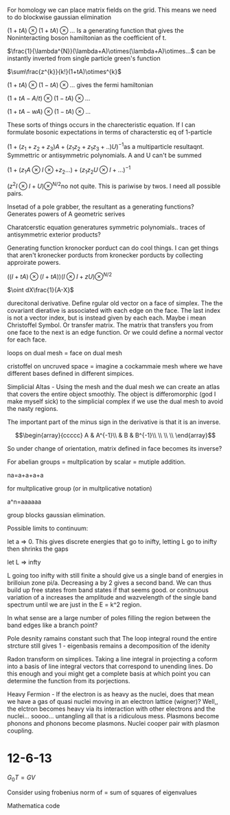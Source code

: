 For homology we can place matrix fields on the grid. This means we need
to do blockwise gaussian elimination

$(1+tA)\otimes(1+tA)\otimes...$ Is a generating function that gives the
Noninteracting boson hamiltonian as the coefficient of t.

$\frac{1}{\lambda^{N}}(\lambda+A)\otimes(\lambda+A)\otimes...$ can be
instantly inverted from single particle green's function

$\sum\frac{z^{k}}{k!}(1+tA)\otimes^{k}$

$(1+tA)\otimes(1-tA)\otimes...$ gives the fermi hamiltonian

$(1+tA-A/t)\otimes(1-tA)\otimes...$

$(1+tA-wA)\otimes(1-tA)\otimes...$

These sorts of things occurs in the charecteristic equation. If I can
formulate bosonic expectations in terms of characterstic eq of
1-particle

$(1+(z_{1}+z_{2}+z_{3})A+(z_{1}z_{2}+z_{1}z_{3}+..)U)^{-1}$as a
multiparticle resultaqnt. Symmettric or antisymmetric polynomials. A and
U can't be summed

$(1+(z_{1}A\otimes I\otimes+z_{2}...)+(z_{1}z_{2}U\otimes I+...)^{-1}$

$(z^{2}I\otimes I+U)\otimes^{N/2}$no not quite. This is pariwise by
twos. I need all possible pairs.

Insetad of a pole grabber, the resultant as a generating functions?
Generates powers of A geometric serives

Charatcerstic equation generatures symmetric polynomials.. traces of
antisymmetric exterior products?

Generating function kronocker porduct can do cool things. I can get
things that aren't kronecker porducts from kronecker porducts by
collecting approirate powers.

$((I+tA)\otimes(I+tA))(I\otimes I+zU)\otimes^{N/2}$

$\oint dX\frac{1}{A-X}$

durecitonal derivative. Define rgular old vector on a face of simplex.
The the covariant dierative is associated with each edge on the face.
The last index is not a vector index, but is instead given by each each.
Maybe i mean Christoffel Symbol. Or transfer matrix. The matrix that
transfers you from one face to the next is an edge function. Or we could
define a normal vector for each face.

loops on dual mesh = face on dual mesh

cristoffel on uncruved space = imagine a cockammaie mesh where we have
different bases defined in different simpices.

Simplicial Altas - Using the mesh and the dual mesh we can create an
atlas that covers the entire object smoothly. The object is
differomorphic (god I make myself sick) to the simplicial complex if we
use the dual mesh to avoid the nasty regions.

The important part of the minus sign in the derivative is that it is an
inverse.

$$\begin{array}{ccccc}
A & A^{-1}\\
 & B & B^{-1}\\
\\
\\
\\
\end{array}$$

So under change of orientation, matrix defined in face becomes its
inverse?

For abelian groups = multplication by scalar = mutiple addition.

na=a+a+a+a

for multplicative group (or in multplicative notation)

a\^n=aaaaaa

group blocks gaussian elimination.

Possible limits to continuum:

let a =\> 0. This gives discrete energies that go to inifty, letting L
go to inifty then shrinks the gaps

let L =\> infty

L going too inifty with still finite a should give us a single band of
energies in brilloiun zone pi/a. Decreasing a by 2 gives a second band.
We can thus build up free states from band states if that seems good. or
conitnuous variation of a increases the amplitude and wazvelength of the
single band spectrum until we are just in the E = k\^2 region.

In what sense are a large number of poles filling the region between the
band edges like a branch point?

Pole desnity ramains constant such that The loop integral round the
entire strcture still gives 1 - eigenbasis remains a decomposition of
the idenity

Radon transform on simplices. Taking a line integral in projecting a
coform into a basis of line integral vectors that correspond to unending
lines. Do this enough and youi might get a complete basis at which point
you can determine the function from its porjections.

Heavy Fermion - If the electron is as heavy as the nuclei, does that
mean we have a gas of quasi nuclei moving in an electron lattice
(wigner)? Well,, the elctron becomes heavy via its interaction with
other electrons and the nuclei\... soooo\... untangling all that is a
ridiculous mess. Plasmons become phonons and phonons become plasmons.
Nuclei cooper pair with plasmon coupling.

12-6-13
=======

$G_{0}T=GV$

Consider using frobenius norm of = sum of squares of eigenvalues

Mathematica code
